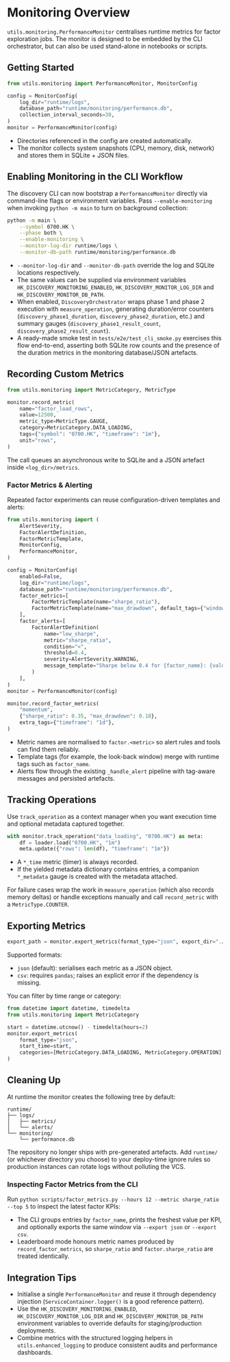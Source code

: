 # Monitoring Overview

`utils.monitoring.PerformanceMonitor` centralises runtime metrics for factor exploration jobs. The monitor is designed to be embedded by the CLI orchestrator, but can also be used stand-alone in notebooks or scripts.

## Getting Started

```python
from utils.monitoring import PerformanceMonitor, MonitorConfig

config = MonitorConfig(
    log_dir="runtime/logs",
    database_path="runtime/monitoring/performance.db",
    collection_interval_seconds=30,
)
monitor = PerformanceMonitor(config)
```

- Directories referenced in the config are created automatically.
- The monitor collects system snapshots (CPU, memory, disk, network) and stores them in SQLite + JSON files.

## Enabling Monitoring in the CLI Workflow

The discovery CLI can now bootstrap a `PerformanceMonitor` directly via command-line flags or environment variables. Pass `--enable-monitoring` when invoking `python -m main` to turn on background collection:

```bash
python -m main \
    --symbol 0700.HK \
    --phase both \
    --enable-monitoring \
    --monitor-log-dir runtime/logs \
    --monitor-db-path runtime/monitoring/performance.db
```

- `--monitor-log-dir` and `--monitor-db-path` override the log and SQLite locations respectively.
- The same values can be supplied via environment variables `HK_DISCOVERY_MONITORING_ENABLED`, `HK_DISCOVERY_MONITOR_LOG_DIR` and `HK_DISCOVERY_MONITOR_DB_PATH`.
- When enabled, `DiscoveryOrchestrator` wraps phase 1 and phase 2 execution with `measure_operation`, generating duration/error counters (`discovery_phase1_duration`, `discovery_phase2_duration`, etc.) and summary gauges (`discovery_phase1_result_count`, `discovery_phase2_result_count`).
- A ready-made smoke test in `tests/e2e/test_cli_smoke.py` exercises this flow end-to-end, asserting both SQLite row counts and the presence of the duration metrics in the monitoring database/JSON artefacts.

## Recording Custom Metrics

```python
from utils.monitoring import MetricCategory, MetricType

monitor.record_metric(
    name="factor_load_rows",
    value=12500,
    metric_type=MetricType.GAUGE,
    category=MetricCategory.DATA_LOADING,
    tags={"symbol": "0700.HK", "timeframe": "1m"},
    unit="rows",
)
```

The call queues an asynchronous write to SQLite and a JSON artefact inside `<log_dir>/metrics`.

### Factor Metrics & Alerting

Repeated factor experiments can reuse configuration-driven templates and alerts:

```python
from utils.monitoring import (
    AlertSeverity,
    FactorAlertDefinition,
    FactorMetricTemplate,
    MonitorConfig,
    PerformanceMonitor,
)

config = MonitorConfig(
    enabled=False,
    log_dir="runtime/logs",
    database_path="runtime/monitoring/performance.db",
    factor_metrics=[
        FactorMetricTemplate(name="sharpe_ratio"),
        FactorMetricTemplate(name="max_drawdown", default_tags={"window": "252d"}),
    ],
    factor_alerts=[
        FactorAlertDefinition(
            name="low_sharpe",
            metric="sharpe_ratio",
            condition="<",
            threshold=0.4,
            severity=AlertSeverity.WARNING,
            message_template="Sharpe below 0.4 for {factor_name}: {value:.2f}",
        )
    ],
)
monitor = PerformanceMonitor(config)

monitor.record_factor_metrics(
    "momentum",
    {"sharpe_ratio": 0.35, "max_drawdown": 0.18},
    extra_tags={"timeframe": "1d"},
)
```

- Metric names are normalised to `factor.<metric>` so alert rules and tools can find them reliably.
- Template tags (for example, the look-back window) merge with runtime tags such as `factor_name`.
- Alerts flow through the existing `_handle_alert` pipeline with tag-aware messages and persisted artefacts.

## Tracking Operations

Use `track_operation` as a context manager when you want execution time and optional metadata captured together.

```python
with monitor.track_operation("data_loading", "0700.HK") as meta:
    df = loader.load("0700.HK", "1m")
    meta.update({"rows": len(df), "timeframe": "1m"})
```

- A `*_time` metric (timer) is always recorded.
- If the yielded metadata dictionary contains entries, a companion `*_metadata` gauge is created with the metadata attached.

For failure cases wrap the work in `measure_operation` (which also records memory deltas) or handle exceptions manually and call `record_metric` with a `MetricType.COUNTER`.

## Exporting Metrics

```python
export_path = monitor.export_metrics(format_type="json", export_dir="./exports")
```

Supported formats:
- `json` (default): serialises each metric as a JSON object.
- `csv`: requires `pandas`; raises an explicit error if the dependency is missing.

You can filter by time range or category:

```python
from datetime import datetime, timedelta
from utils.monitoring import MetricCategory

start = datetime.utcnow() - timedelta(hours=2)
monitor.export_metrics(
    format_type="json",
    start_time=start,
    categories=[MetricCategory.DATA_LOADING, MetricCategory.OPERATION],
)
```

## Cleaning Up

At runtime the monitor creates the following tree by default:

```
runtime/
├── logs/
│   ├── metrics/
│   └── alerts/
└── monitoring/
    └── performance.db
```

The repository no longer ships with pre-generated artefacts. Add `runtime/` (or whichever directory you choose) to your deploy-time ignore rules so production instances can rotate logs without polluting the VCS.

### Inspecting Factor Metrics from the CLI

Run `python scripts/factor_metrics.py --hours 12 --metric sharpe_ratio --top 5` to inspect the latest
factor KPIs:

- The CLI groups entries by `factor_name`, prints the freshest value per KPI, and optionally exports the
  same window via `--export json` or `--export csv`.
- Leaderboard mode honours metric names produced by `record_factor_metrics`, so `sharpe_ratio`
  and `factor.sharpe_ratio` are treated identically.

## Integration Tips

- Initialise a single `PerformanceMonitor` and reuse it through dependency injection (`ServiceContainer.logger()` is a good reference pattern).
- Use the `HK_DISCOVERY_MONITORING_ENABLED`, `HK_DISCOVERY_MONITOR_LOG_DIR` and `HK_DISCOVERY_MONITOR_DB_PATH` environment variables to override defaults for staging/production deployments.
- Combine metrics with the structured logging helpers in `utils.enhanced_logging` to produce consistent audits and performance dashboards.
